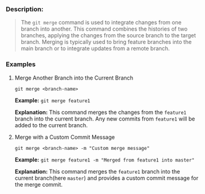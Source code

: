 ### Description:
> The `git merge` command is used to integrate changes from one branch into another. This command combines the histories of two branches, applying the changes from the source branch to the target branch. Merging is typically used to bring feature branches into the main branch or to integrate updates from a remote branch.

### Examples

1. Merge Another Branch into the Current Branch

    `git merge <branch-name>`
   
    **Example:** `git merge feature1`
    
    **Explanation:** This command merges the changes from the `feature1` branch into the current branch. Any new commits from `feature1` will be added to the current branch.

2. Merge with a Custom Commit Message

    `git merge <branch-name> -m "Custom merge message"`
   
    **Example:** `git merge feature1 -m "Merged from feature1 into master"`
    
    **Explanation:** This command merges the `feature1` branch into the current branch(here `master`) and provides a custom commit message for the merge commit.